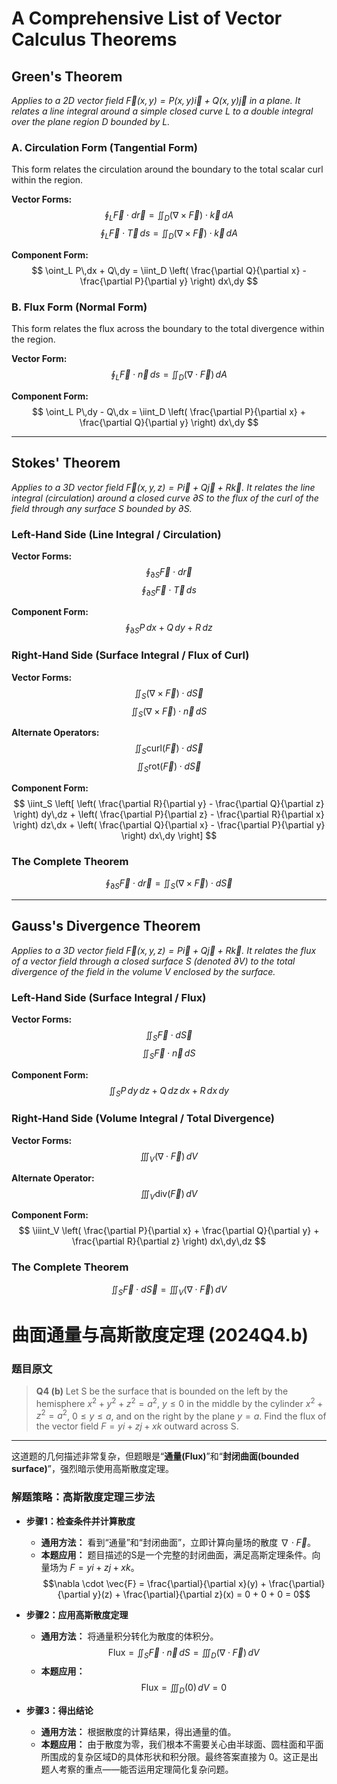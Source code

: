 
# A Comprehensive List of Vector Calculus Theorems

## Green's Theorem
*Applies to a 2D vector field  $\vec{F}(x,y) = P(x,y)\vec{i} + Q(x,y)\vec{j}$  in a plane. It relates a line integral around a simple closed curve $L$ to a double integral over the plane region $D$ bounded by $L$.*

### A. Circulation Form (Tangential Form)
This form relates the circulation around the boundary to the total scalar curl within the region.

**Vector Forms:**
$$
\oint_L \vec{F} \cdot d\vec{r} = \iint_D (\nabla \times \vec{F}) \cdot \vec{k} \,dA
$$
$$
\oint_L \vec{F} \cdot \vec{T} \,ds = \iint_D (\nabla \times \vec{F}) \cdot \vec{k} \,dA
$$

**Component Form:**
$$
\oint_L P\,dx + Q\,dy = \iint_D \left( \frac{\partial Q}{\partial x} - \frac{\partial P}{\partial y} \right) dx\,dy
$$

### B. Flux Form (Normal Form)
This form relates the flux across the boundary to the total divergence within the region.

**Vector Form:**
$$
\oint_L \vec{F} \cdot \vec{n} \,ds = \iint_D (\nabla \cdot \vec{F}) \,dA
$$

**Component Form:**
$$
\oint_L P\,dy - Q\,dx = \iint_D \left( \frac{\partial P}{\partial x} + \frac{\partial Q}{\partial y} \right) dx\,dy
$$

***

## Stokes' Theorem
*Applies to a 3D vector field $\vec{F}(x,y,z) = P\vec{i} + Q\vec{j} + R\vec{k}$. It relates the line integral (circulation) around a closed curve $\partial S$ to the flux of the curl of the field through any surface $S$ bounded by $\partial S$.*

### Left-Hand Side (Line Integral / Circulation)

**Vector Forms:**
$$
\oint_{\partial S} \vec{F} \cdot d\vec{r}
$$
$$
\oint_{\partial S} \vec{F} \cdot \vec{T} \,ds
$$

**Component Form:**
$$
\oint_{\partial S} P\,dx + Q\,dy + R\,dz
$$

### Right-Hand Side (Surface Integral / Flux of Curl)

**Vector Forms:**
$$
\iint_S (\nabla \times \vec{F}) \cdot d\vec{S}
$$
$$
\iint_S (\nabla \times \vec{F}) \cdot \vec{n} \,dS
$$

**Alternate Operators:**
$$
\iint_S \text{curl}(\vec{F}) \cdot d\vec{S}
$$
$$
\iint_S \text{rot}(\vec{F}) \cdot d\vec{S}
$$

**Component Form:**
$$
\iint_S \left[ \left( \frac{\partial R}{\partial y} - \frac{\partial Q}{\partial z} \right) dy\,dz + \left( \frac{\partial P}{\partial z} - \frac{\partial R}{\partial x} \right) dz\,dx + \left( \frac{\partial Q}{\partial x} - \frac{\partial P}{\partial y} \right) dx\,dy \right]
$$

### The Complete Theorem
$$
\oint_{\partial S} \vec{F} \cdot d\vec{r} = \iint_S (\nabla \times \vec{F}) \cdot d\vec{S}
$$

***

## Gauss's Divergence Theorem
*Applies to a 3D vector field $\vec{F}(x,y,z) = P\vec{i} + Q\vec{j} + R\vec{k}$. It relates the flux of a vector field through a closed surface $S$ (denoted $\partial V$) to the total divergence of the field in the volume $V$ enclosed by the surface.*

### Left-Hand Side (Surface Integral / Flux)

**Vector Forms:**
$$
\iint_{S} \vec{F} \cdot d\vec{S}
$$
$$
\iint_{S} \vec{F} \cdot \vec{n} \,dS
$$

**Component Form:**
$$
\iint_{S} P\,dy\,dz + Q\,dz\,dx + R\,dx\,dy
$$

### Right-Hand Side (Volume Integral / Total Divergence)

**Vector Forms:**
$$
\iiint_V (\nabla \cdot \vec{F}) \,dV
$$

**Alternate Operator:**
$$
\iiint_V \text{div}(\vec{F}) \,dV
$$

**Component Form:**
$$
\iiint_V \left( \frac{\partial P}{\partial x} + \frac{\partial Q}{\partial y} + \frac{\partial R}{\partial z} \right) dx\,dy\,dz
$$

### The Complete Theorem
$$
\iint_{S} \vec{F} \cdot d\vec{S} = \iiint_V (\nabla \cdot \vec{F}) \,dV
$$

# 曲面通量与高斯散度定理 (2024Q4.b)

### **题目原文**
> **Q4 (b)** Let S be the surface that is bounded on the left by the hemisphere $x^{2}+y^{2}+z^{2}=a^{2}$, $y\le0$ in the middle by the cylinder $x^{2}+z^{2}=a^{2}$, $0\le y\le a$, and on the right by the plane $y=a$.
> Find the flux of the vector field $F=yi+zj+xk$ outward across S.

---

这道题的几何描述非常复杂，但题眼是“**通量(Flux)**”和“**封闭曲面(bounded surface)**”，强烈暗示使用高斯散度定理。

### **解题策略：高斯散度定理三步法**

* **步骤1：检查条件并计算散度**
    * **通用方法：** 看到“通量”和“封闭曲面”，立即计算向量场的散度 $\nabla \cdot \vec{F}$。
    * **本题应用：** 题目描述的S是一个完整的封闭曲面，满足高斯定理条件。向量场为 $F=yi+zj+xk$。
        $$\nabla \cdot \vec{F} = \frac{\partial}{\partial x}(y) + \frac{\partial}{\partial y}(z) + \frac{\partial}{\partial z}(x) = 0 + 0 + 0 = 0$$

* **步骤2：应用高斯散度定理**
    * **通用方法：** 将通量积分转化为散度的体积分。
        $$\text{Flux} = \iint_S \vec{F} \cdot \vec{n} \,dS = \iiint_D (\nabla \cdot \vec{F}) \,dV$$
    * **本题应用：**
        $$\text{Flux} = \iiint_D (0) \,dV = 0$$

* **步骤3：得出结论**
    * **通用方法：** 根据散度的计算结果，得出通量的值。
    * **本题应用：** 由于散度为零，我们根本不需要关心由半球面、圆柱面和平面所围成的复杂区域D的具体形状和积分限。最终答案直接为 0。这正是出题人考察的重点——能否运用定理简化复杂问题。